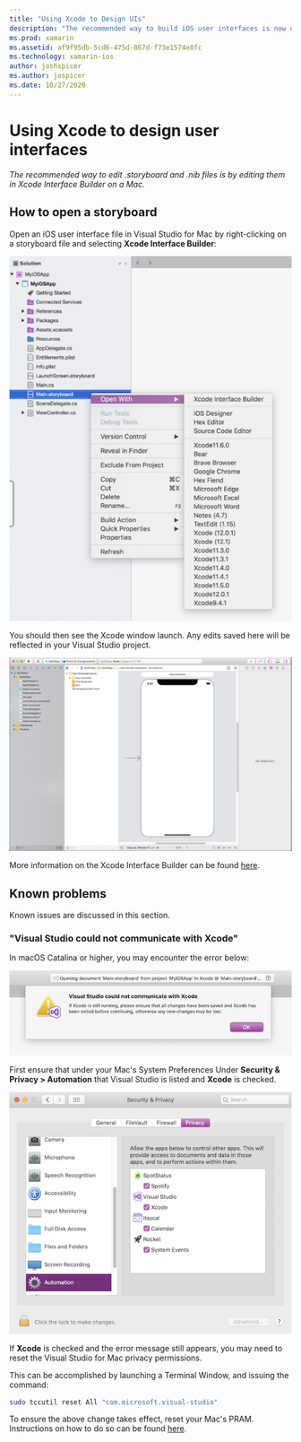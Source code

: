 ```yaml
---
title: "Using Xcode to Design UIs"
description: "The recommended way to build iOS user interfaces is now directly by using Xcode on a Mac."
ms.prod: xamarin
ms.assetid: af9f95db-5cd6-475d-867d-f73e1574e8fc
ms.technology: xamarin-ios
author: joshspicer
ms.author: jospicer
ms.date: 10/27/2020
---
```


# Using Xcode to design user interfaces

_The recommended way to edit .storyboard and .nib files is by editing them in Xcode Interface Builder on a Mac._

## How to open a storyboard 

Open an iOS user interface file in Visual Studio for Mac by right-clicking on a storyboard file and selecting **Xcode Interface Builder**:

[![Select Interface Builder](images/select-interface-builder.png)](images/select-interface-builder.png#lightbox)

You should then see the Xcode window launch. Any edits saved here will be reflected in your Visual Studio project.

[![Xcode Window](images/xcode.png)](images/xcode.png#lightbox)

More information on the Xcode Interface Builder can be found [here](https://developer.apple.com/xcode/interface-builder/).

## Known problems

Known issues are discussed in this section.

### "Visual Studio could not communicate with Xcode"

In macOS Catalina or higher, you may encounter the error below:

[![cant communicate err](images/could-not-communicate.png)](images/could-not-communicate.png#lightbox)

First ensure that under your Mac's System Preferences Under **Security & Privacy > Automation** that Visual Studio is listed and **Xcode** is checked.

[![macOS security](images/macos-security.png)](images/macos-security.png#lightbox)

If **Xcode** is checked and the error message still appears, you may need to reset the Visual Studio for Mac privacy permissions.

This can be accomplished by launching a Terminal Window, and issuing the command:

```bash
sudo tccutil reset All "com.microsoft.visual-studio"
```

To ensure the above change takes effect, reset your Mac's PRAM. Instructions on how to do so can be found [here](https://support.apple.com/HT204063).
